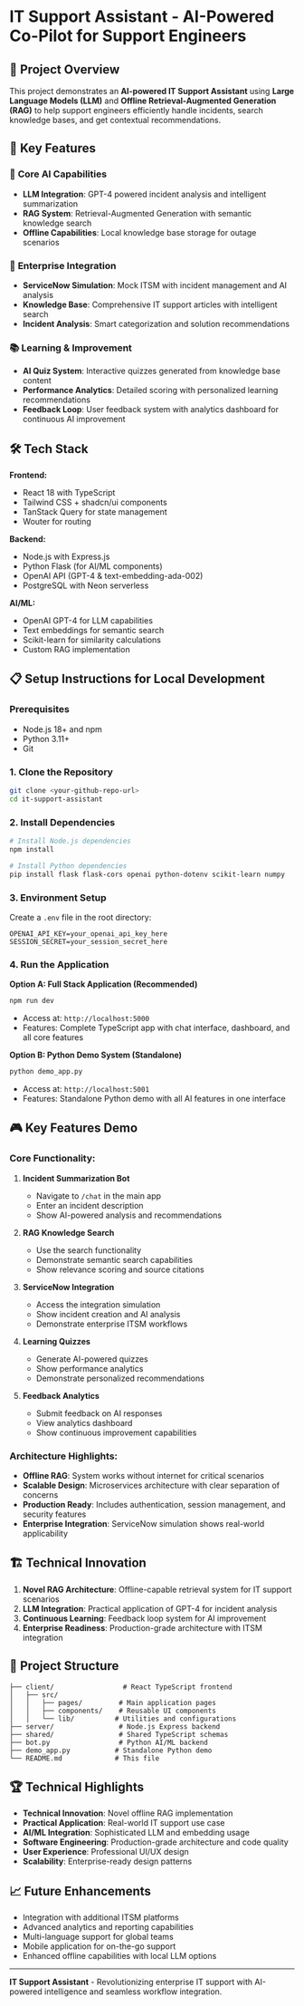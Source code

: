 # IT Support Assistant - AI-Powered Co-Pilot for Support Engineers

## 🎯 Project Overview

This project demonstrates an **AI-powered IT Support Assistant** using **Large Language Models (LLM)** and **Offline Retrieval-Augmented Generation (RAG)** to help support engineers efficiently handle incidents, search knowledge bases, and get contextual recommendations.

## 🚀 Key Features

### 🧠 **Core AI Capabilities**
- **LLM Integration**: GPT-4 powered incident analysis and intelligent summarization
- **RAG System**: Retrieval-Augmented Generation with semantic knowledge search  
- **Offline Capabilities**: Local knowledge base storage for outage scenarios

### 🏢 **Enterprise Integration**
- **ServiceNow Simulation**: Mock ITSM with incident management and AI analysis
- **Knowledge Base**: Comprehensive IT support articles with intelligent search
- **Incident Analysis**: Smart categorization and solution recommendations

### 📚 **Learning & Improvement**
- **AI Quiz System**: Interactive quizzes generated from knowledge base content
- **Performance Analytics**: Detailed scoring with personalized learning recommendations  
- **Feedback Loop**: User feedback system with analytics dashboard for continuous AI improvement

## 🛠 **Tech Stack**

**Frontend:**
- React 18 with TypeScript
- Tailwind CSS + shadcn/ui components
- TanStack Query for state management
- Wouter for routing

**Backend:**
- Node.js with Express.js
- Python Flask (for AI/ML components)
- OpenAI API (GPT-4 & text-embedding-ada-002)
- PostgreSQL with Neon serverless

**AI/ML:**
- OpenAI GPT-4 for LLM capabilities
- Text embeddings for semantic search
- Scikit-learn for similarity calculations
- Custom RAG implementation

## 📋 **Setup Instructions for Local Development**

### Prerequisites
- Node.js 18+ and npm
- Python 3.11+
- Git

### 1. Clone the Repository
```bash
git clone <your-github-repo-url>
cd it-support-assistant
```

### 2. Install Dependencies
```bash
# Install Node.js dependencies
npm install

# Install Python dependencies  
pip install flask flask-cors openai python-dotenv scikit-learn numpy
```

### 3. Environment Setup
Create a `.env` file in the root directory:
```env
OPENAI_API_KEY=your_openai_api_key_here
SESSION_SECRET=your_session_secret_here
```

### 4. Run the Application

**Option A: Full Stack Application (Recommended)**
```bash
npm run dev
```
- Access at: `http://localhost:5000`
- Features: Complete TypeScript app with chat interface, dashboard, and all core features

**Option B: Python Demo System (Standalone)**
```bash
python demo_app.py
```
- Access at: `http://localhost:5001`  
- Features: Standalone Python demo with all AI features in one interface

## 🎮 **Key Features Demo**

### **Core Functionality:**

1. **Incident Summarization Bot**
   - Navigate to `/chat` in the main app
   - Enter an incident description
   - Show AI-powered analysis and recommendations

2. **RAG Knowledge Search**
   - Use the search functionality
   - Demonstrate semantic search capabilities
   - Show relevance scoring and source citations

3. **ServiceNow Integration**
   - Access the integration simulation
   - Show incident creation and AI analysis
   - Demonstrate enterprise ITSM workflows

4. **Learning Quizzes**
   - Generate AI-powered quizzes
   - Show performance analytics
   - Demonstrate personalized recommendations

5. **Feedback Analytics**
   - Submit feedback on AI responses
   - View analytics dashboard
   - Show continuous improvement capabilities

### **Architecture Highlights:**

- **Offline RAG**: System works without internet for critical scenarios
- **Scalable Design**: Microservices architecture with clear separation of concerns
- **Production Ready**: Includes authentication, session management, and security features
- **Enterprise Integration**: ServiceNow simulation shows real-world applicability

## 🏗 **Technical Innovation**

1. **Novel RAG Architecture**: Offline-capable retrieval system for IT support scenarios
2. **LLM Integration**: Practical application of GPT-4 for incident analysis
3. **Continuous Learning**: Feedback loop system for AI improvement
4. **Enterprise Readiness**: Production-grade architecture with ITSM integration

## 🔧 **Project Structure**

```
├── client/                 # React TypeScript frontend
│   ├── src/
│   │   ├── pages/         # Main application pages
│   │   ├── components/    # Reusable UI components
│   │   └── lib/          # Utilities and configurations
├── server/                # Node.js Express backend
├── shared/                # Shared TypeScript schemas
├── bot.py                 # Python AI/ML backend
├── demo_app.py           # Standalone Python demo
└── README.md             # This file
```

## 🏆 **Technical Highlights**

- **Technical Innovation**: Novel offline RAG implementation
- **Practical Application**: Real-world IT support use case
- **AI/ML Integration**: Sophisticated LLM and embedding usage
- **Software Engineering**: Production-grade architecture and code quality
- **User Experience**: Professional UI/UX design
- **Scalability**: Enterprise-ready design patterns

## 📈 **Future Enhancements**

- Integration with additional ITSM platforms
- Advanced analytics and reporting capabilities
- Multi-language support for global teams
- Mobile application for on-the-go support
- Enhanced offline capabilities with local LLM options

---

**IT Support Assistant** - Revolutionizing enterprise IT support with AI-powered intelligence and seamless workflow integration.